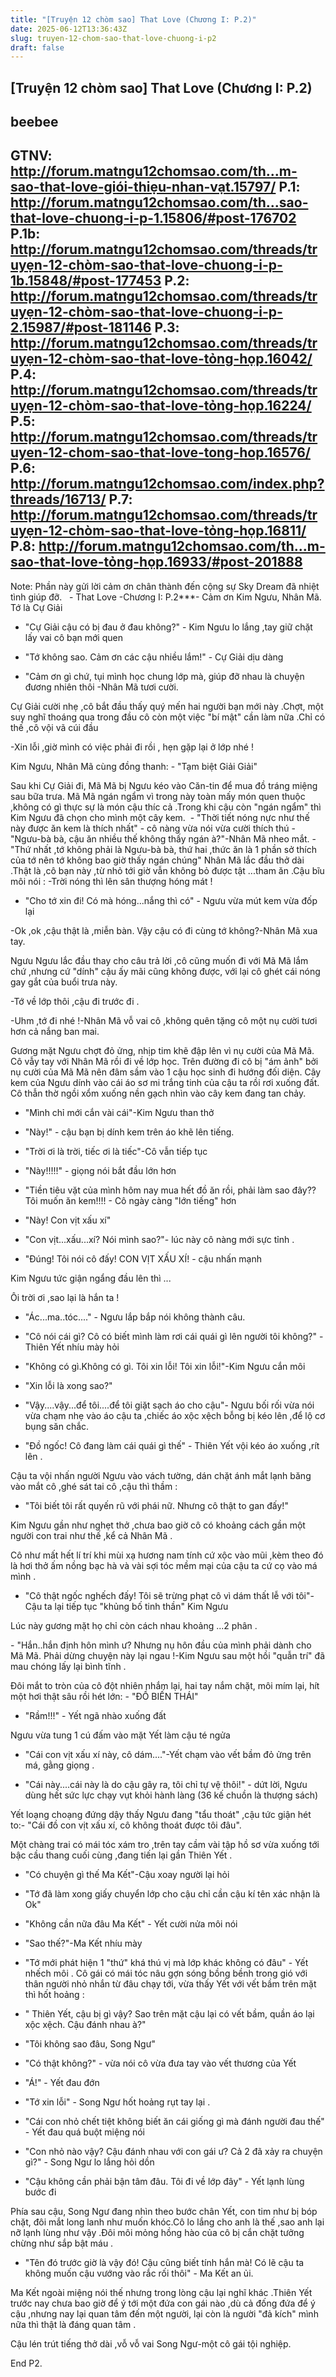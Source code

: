 ```yaml
---
title: "[Truyện 12 chòm sao] That Love (Chương I: P.2)"
date: 2025-06-12T13:36:43Z
slug: truyen-12-chom-sao-that-love-chuong-i-p2
draft: false
---
```


## [Truyện 12 chòm sao] That Love (Chương I: P.2)

## beebee

GTNV: http://forum.matngu12chomsao.com/th...m-sao-that-love-giói-thiẹu-nhan-vạt.15797/
P.1: http://forum.matngu12chomsao.com/th...sao-that-love-chuong-i-p-1.15806/#post-176702
P.1b: http://forum.matngu12chomsao.com/threads/truyẹn-12-chòm-sao-that-love-chuong-i-p-1b.15848/#post-177453
P.2: http://forum.matngu12chomsao.com/threads/truyẹn-12-chòm-sao-that-love-chuong-i-p-2.15987/#post-181146
P.3: http://forum.matngu12chomsao.com/threads/truyẹn-12-chòm-sao-that-love-tỏng-họp.16042/
P.4: http://forum.matngu12chomsao.com/threads/truyẹn-12-chòm-sao-that-love-tỏng-họp.16224/
P.5: http://forum.matngu12chomsao.com/threads/truyen-12-chom-sao-that-love-tong-hop.16576/
P.6: http://forum.matngu12chomsao.com/index.php?threads/16713/
P.7: http://forum.matngu12chomsao.com/threads/truyẹn-12-chòm-sao-that-love-tỏng-họp.16811/
P.8: http://forum.matngu12chomsao.com/th...m-sao-that-love-tỏng-họp.16933/#post-201888
----------------------------------
Note: Phần này gửi lời cảm ơn chân thành đến cộng sự Sky Dream đã nhiệt tình giúp đỡ. ​ ​ ​- That Love -​Chương I: P.2​***​- Cảm ơn Kim Ngưu, Nhân Mã. Tớ là Cự Giải
 
 - "Cự Giải cậu có bị đau ở đau không?" - Kim Ngưu lo lắng ,tay giữ chặt lấy vai cô bạn mới quen
 
 
 
 
- "Tớ không sao. Cảm ơn các cậu nhiều lắm!" - Cự Giải dịu dàng
 
- "Cảm ơn gì chứ, tụi mình học chung lớp mà, giúp đỡ nhau là chuyện đương nhiên thôi -Nhân Mã tươi cười.
 
Cự Giải cười nhẹ ,cô bắt đầu thấy quý mến hai người bạn mới này .Chợt, một suy nghĩ thoáng qua trong đầu cô còn một việc "bí mật" cần làm nữa .Chỉ có thế ,cô vội vã cúi đầu 
 
 -Xin lỗi ,giờ mình có việc phải đi rồi , hẹn gặp lại ở lớp nhé !
 
 Kim Ngưu, Nhân Mã cùng đồng thanh: - "Tạm biệt Giải Giải"
 
 
 
Sau khi Cự Giải đi, Mã Mã bị Ngưu kéo vào Căn-tin để mua đồ tráng miệng sau bữa trưa. Mã Mã ngán ngẩm vì trong này toàn mấy món quen thuộc ,không có gì thực sự là món cậu thíc cả .Trong khi cậu còn "ngán ngẩm" thì Kim Ngưu đã chọn cho mình một cây kem.
​ ​- "Thời tiết nóng nực như thế này được ăn kem là thích nhất" - cô nàng vừa nói vừa cười thích thú​ ​ ​ ​- "Ngưu-bà bà, cậu ăn nhiều thế không thấy ngán à?"-Nhân Mã nheo mắt.​ ​- "Thứ nhất ,tớ không phải là Ngưu-bà bà, thứ hai ,thức ăn là 1 phần sở thích của tớ nên tớ không bao giờ thấy ngán chúng"​ ​Nhân Mã lắc đầu thở dài .Thật là ,cô bạn này ,từ nhỏ tới giờ vẫn không bỏ được tật ...tham ăn .Cậu bĩu môi nói :​ 
-Trời nóng thì lên sân thượng hóng mát !
 
- "Cho tớ xin đi! Có mà hóng...nắng thì có" - Ngưu vừa mút kem vừa đốp lại
 
-Ok ,ok ,cậu thật là ,miễn bàn. Vậy cậu có đi cùng tớ không?-Nhân Mã xua tay.
 
Ngưu Ngưu lắc đầu thay cho câu trả lời ,cô cũng muốn đi với Mã Mã lắm chứ ,nhưng cứ "dính" cậu ấy mãi cũng không được, với lại cô ghét cái nóng gay gắt của buổi trưa này.
 
-Tớ về lớp thôi ,cậu đi trước đi .
 
-Uhm ,tớ đi nhé !-Nhân Mã vỗ vai cô ,không quên tặng cô một nụ cười tươi hơn cả nắng ban mai.
 
 
Gương mặt Ngưu chợt đỏ ửng, nhịp tim khẽ đập lên vì nụ cười của Mã Mã. Cô vẫy tay với Nhân Mã rồi đi về lớp học. Trên đường đi cô bị "ám ảnh" bởi nụ cười của Mã Mã nên đâm sầm vào 1 cậu học sinh đi hướng đối diện. Cây kem của Ngưu dính vào cái áo sơ mi trắng tinh của cậu ta rồi rơi xuống đất. Cô thẫn thờ ngồi xổm xuống nền gạch nhìn vào cây kem đang tan chảy.
 
 
- "Mình chỉ mới cắn vài cái"-Kim Ngưu than thở
 
- "Này!" - cậu bạn bị dính kem trên áo khẽ lên tiếng.
 
- "Trời ơi là trời, tiếc ơi là tiếc"-Cô vẫn tiếp tục
 
- "Này!!!!!" - giọng nói bắt đầu lớn hơn
 
- "Tiền tiêu vặt của mình hôm nay mua hết đồ ăn rồi, phải làm sao đây??Tôi muốn ăn kem!!!! - Cô ngày càng "lớn tiếng" hơn
 
- "Này! Con vịt xấu xí"
 
- "Con vịt...xấu...xí? Nói mình sao?"- lúc này cô nàng mới sực tỉnh .
 
- "Đúng! Tôi nói cô đấy! CON VỊT XẤU XÍ! - cậu nhấn mạnh
 
Kim Ngưu tức giận ngẩng đầu lên thì ...
 
Ôi trời ơi ,sao lại là hắn ta !
 
 - "Ác...ma..tóc...." - Ngưu lắp bắp nói không thành câu.
 
- "Cô nói cái gì? Cô có biết mình làm rơi cái quái gì lên người tôi không?" - Thiên Yết nhíu mày hỏi
 
- "Không có gì.Không có gì. Tôi xin lỗi! Tôi xin lỗi!"-Kim Ngưu cắn môi 
 
- "Xin lỗi là xong sao?"
 
- "Vậy....vậy...để tôi....để tôi giặt sạch áo cho cậu"- Ngưu bối rối vừa nói vừa chạm nhẹ vào áo cậu ta ,chiếc áo xộc xệch bỗng bị kéo lên ,để lộ cơ bụng săn chắc.
 
- "Đồ ngốc! Cô đang làm cái quái gì thế" - Thiên Yết vội kéo áo xuống ,rít lên .
 
Cậu ta vội nhấn người Ngưu vào vách tường, dán chặt ánh mắt lạnh băng vào mắt cô ,ghé sát tai cô ,cậu thì thầm :
 
- "Tôi biết tôi rất quyến rũ với phái nữ. Nhưng cô thật to gan đấy!" 
 
Kim Ngưu gần như nghẹt thở ,chưa bao giờ cô có khoảng cách gần một người con trai như thế ,kể cả Nhân Mã .
 
Cô như mất hết lí trí khi mùi xạ hương nam tính cứ xộc vào mũi ,kèm theo đó là hơi thở ấm nồng bạc hà và vài sợi tóc mềm mại của cậu ta cứ cọ vào má mình .
 
- "Cô thật ngốc nghếch đấy! Tôi sẽ trừng phạt cô vì dám thất lễ với tôi"-Cậu ta lại tiếp tục "khủng bố tinh thần" Kim Ngưu
 
Lúc này gương mặt họ chỉ còn cách nhau khoảng ...2 phân .
 
​- "Hắn..hắn định hôn mình ư? Nhưng nụ hôn đầu của mình phải dành cho Mã Mã. Phải dừng chuyện này lại ngau !-Kim Ngưu sau một hồi "quẫn trí" đã mau chóng lấy lại bình tĩnh .
 
Đôi mắt to tròn của cô đột nhiên nhắm lại, hai tay nắm chặt, môi mím lại, hít một hơi thật sâu rồi hét lớn: - "ĐỒ BIẾN THÁI"
 
- "Rầm!!!" - Yết ngã nhào xuống đất
 
Ngưu vừa tung 1 cú đấm vào mặt Yết làm cậu té ngửa
 
- "Cái con vịt xấu xí này, cô dám...."-Yết chạm vào vết bầm đỏ ửng trên má, gằng giọng .
 
- "Cái này....cái này là do cậu gây ra, tôi chỉ tự vệ thôi!" - dứt lời, Ngưu dùng hết sức lực chạy vụt khỏi hành làng (36 kế chuồn là thượng sách)
 
 
Yết loạng choạng đứng dậy thấy Ngưu đang "tẩu thoát" ,cậu tức giận hét to:- "Cái đồ con vịt xấu xí, cô không thoát được tôi đâu".
 
Một chàng trai có mái tóc xám tro ,trên tay cầm vài tập hồ sơ vừa xuống tới bậc cầu thang cuối cùng ,đang tiến lại gần Thiên Yết .
 
- "Có chuyện gì thế Ma Kết"-Cậu xoay người lại hỏi 
 
- "Tớ đã làm xong giấy chuyển lớp cho cậu chỉ cần cậu kí tên xác nhận là Ok"
 
- "Không cần nữa đâu Ma Kết" - Yết cười nửa môi nói
 
- "Sao thế?"-Ma Kết nhíu mày 
 
- "Tớ mới phát hiện 1 "thứ" khá thú vị mà lớp khác không có đâu" - Yết nhếch môi .
Cô gái có mái tóc nâu gợn sóng bồng bềnh trong gió với thân người nhỏ nhắn từ đâu chạy tới, vừa thấy Yết với vết bầm trên mặt thì hốt hoảng :
 
- " Thiên Yết, cậu bị gì vậy? Sao trên mặt cậu lại có vết bầm, quần áo lại xộc xệch. Cậu đánh nhau à?"
 
- "Tôi không sao đâu, Song Ngư"
 
- "Có thật không?" - vừa nói cô vừa đưa tay vào vết thương của Yết
 
- "Á!" - Yết đau đớn
 
- "Tớ xin lỗi" - Song Ngư hốt hoảng rụt tay lại .
 
- "Cái con nhỏ chết tiệt không biết ăn cái giống gì mà đánh người đau thế" - Yết đau quá buột miệng nói
 
- "Con nhỏ nào vậy? Cậu đánh nhau với con gái ư? Cả 2 đã xảy ra chuyện gì?" - Song Ngư lo lắng hỏi dồn 
 
- "Cậu không cần phải bận tâm đâu. Tôi đi về lớp đây" - Yết lạnh lùng bước đi
 
Phía sau cậu, Song Ngư đang nhìn theo bước chân Yết, con tim như bị bóp chặt, đôi mắt long lanh như muốn khóc.Cô lo lắng cho anh là thế ,sao anh lại nỡ lạnh lùng như vậy .Đôi môi mỏng hồng hào của cô bị cắn chặt tưởng chừng như sắp bật máu .
 
- "Tên đó trước giờ là vậy đó! Cậu cũng biết tính hắn mà! Có lẽ cậu ta không muốn cậu vướng vào rắc rối thôi" - Ma Kết an ủi.
 
Ma Kết ngoài miệng nói thế nhưng trong lòng cậu lại nghĩ khác .Thiên Yết trước nay chưa bao giờ để ý tới một đứa con gái nào ,dù cả đống đứa để ý cậu ,nhưng nay lại quan tâm đến một người, lại còn là người "đả kích" mình nữa thì thật là đáng quan tâm .
 
 Cậu lén trút tiếng thở dài ,vỗ vỗ vai Song Ngư-một cô gái tội nghiệp.
 
 
 
End P2.
​